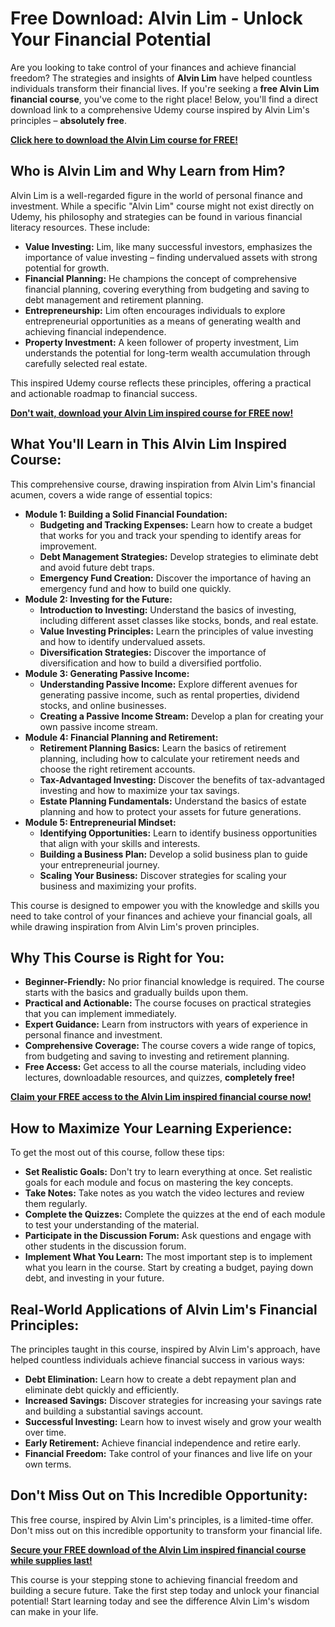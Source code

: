 # Free Download: Alvin Lim - Unlock Your Financial Potential

Are you looking to take control of your finances and achieve financial freedom? The strategies and insights of **Alvin Lim** have helped countless individuals transform their financial lives. If you're seeking a **free Alvin Lim financial course**, you've come to the right place! Below, you'll find a direct download link to a comprehensive Udemy course inspired by Alvin Lim's principles – **absolutely free**.

[**Click here to download the Alvin Lim course for FREE!**](https://udemywork.com/alvin-lim)

## Who is Alvin Lim and Why Learn from Him?

Alvin Lim is a well-regarded figure in the world of personal finance and investment. While a specific "Alvin Lim" course might not exist directly on Udemy, his philosophy and strategies can be found in various financial literacy resources. These include:

*   **Value Investing:** Lim, like many successful investors, emphasizes the importance of value investing – finding undervalued assets with strong potential for growth.
*   **Financial Planning:** He champions the concept of comprehensive financial planning, covering everything from budgeting and saving to debt management and retirement planning.
*   **Entrepreneurship:** Lim often encourages individuals to explore entrepreneurial opportunities as a means of generating wealth and achieving financial independence.
*   **Property Investment:** A keen follower of property investment, Lim understands the potential for long-term wealth accumulation through carefully selected real estate.

This inspired Udemy course reflects these principles, offering a practical and actionable roadmap to financial success.

[**Don't wait, download your Alvin Lim inspired course for FREE now!**](https://udemywork.com/alvin-lim)

## What You'll Learn in This Alvin Lim Inspired Course:

This comprehensive course, drawing inspiration from Alvin Lim's financial acumen, covers a wide range of essential topics:

*   **Module 1: Building a Solid Financial Foundation:**
    *   **Budgeting and Tracking Expenses:** Learn how to create a budget that works for you and track your spending to identify areas for improvement.
    *   **Debt Management Strategies:** Develop strategies to eliminate debt and avoid future debt traps.
    *   **Emergency Fund Creation:** Discover the importance of having an emergency fund and how to build one quickly.
*   **Module 2: Investing for the Future:**
    *   **Introduction to Investing:** Understand the basics of investing, including different asset classes like stocks, bonds, and real estate.
    *   **Value Investing Principles:** Learn the principles of value investing and how to identify undervalued assets.
    *   **Diversification Strategies:** Discover the importance of diversification and how to build a diversified portfolio.
*   **Module 3: Generating Passive Income:**
    *   **Understanding Passive Income:** Explore different avenues for generating passive income, such as rental properties, dividend stocks, and online businesses.
    *   **Creating a Passive Income Stream:** Develop a plan for creating your own passive income stream.
*   **Module 4: Financial Planning and Retirement:**
    *   **Retirement Planning Basics:** Learn the basics of retirement planning, including how to calculate your retirement needs and choose the right retirement accounts.
    *   **Tax-Advantaged Investing:** Discover the benefits of tax-advantaged investing and how to maximize your tax savings.
    *   **Estate Planning Fundamentals:** Understand the basics of estate planning and how to protect your assets for future generations.
*   **Module 5: Entrepreneurial Mindset:**
    *   **Identifying Opportunities:** Learn to identify business opportunities that align with your skills and interests.
    *   **Building a Business Plan:** Develop a solid business plan to guide your entrepreneurial journey.
    *   **Scaling Your Business:** Discover strategies for scaling your business and maximizing your profits.

This course is designed to empower you with the knowledge and skills you need to take control of your finances and achieve your financial goals, all while drawing inspiration from Alvin Lim's proven principles.

## Why This Course is Right for You:

*   **Beginner-Friendly:** No prior financial knowledge is required. The course starts with the basics and gradually builds upon them.
*   **Practical and Actionable:** The course focuses on practical strategies that you can implement immediately.
*   **Expert Guidance:** Learn from instructors with years of experience in personal finance and investment.
*   **Comprehensive Coverage:** The course covers a wide range of topics, from budgeting and saving to investing and retirement planning.
*   **Free Access:** Get access to all the course materials, including video lectures, downloadable resources, and quizzes, **completely free!**

[**Claim your FREE access to the Alvin Lim inspired financial course now!**](https://udemywork.com/alvin-lim)

## How to Maximize Your Learning Experience:

To get the most out of this course, follow these tips:

*   **Set Realistic Goals:** Don't try to learn everything at once. Set realistic goals for each module and focus on mastering the key concepts.
*   **Take Notes:** Take notes as you watch the video lectures and review them regularly.
*   **Complete the Quizzes:** Complete the quizzes at the end of each module to test your understanding of the material.
*   **Participate in the Discussion Forum:** Ask questions and engage with other students in the discussion forum.
*   **Implement What You Learn:** The most important step is to implement what you learn in the course. Start by creating a budget, paying down debt, and investing in your future.

## Real-World Applications of Alvin Lim's Financial Principles:

The principles taught in this course, inspired by Alvin Lim's approach, have helped countless individuals achieve financial success in various ways:

*   **Debt Elimination:** Learn how to create a debt repayment plan and eliminate debt quickly and efficiently.
*   **Increased Savings:** Discover strategies for increasing your savings rate and building a substantial savings account.
*   **Successful Investing:** Learn how to invest wisely and grow your wealth over time.
*   **Early Retirement:** Achieve financial independence and retire early.
*   **Financial Freedom:** Take control of your finances and live life on your own terms.

## Don't Miss Out on This Incredible Opportunity:

This free course, inspired by Alvin Lim's principles, is a limited-time offer. Don't miss out on this incredible opportunity to transform your financial life.

[**Secure your FREE download of the Alvin Lim inspired financial course while supplies last!**](https://udemywork.com/alvin-lim)

This course is your stepping stone to achieving financial freedom and building a secure future. Take the first step today and unlock your financial potential! Start learning today and see the difference Alvin Lim's wisdom can make in your life.
